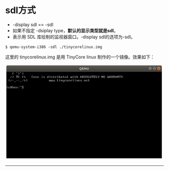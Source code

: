 # sdl方式

* -display sdl == -sdl
* 如果不指定 -dsiplay type，**默认的显示类型就是sdl**。
* 表示用 SDL 库绘制的监视器窗口。-display sdl的选项为-sdl。

```
$ qemu-system-i386 -sdl ./tinycorelinux.img
```

这里的 tinycorelinux.img 是用 TinyCore linux 制作的一个镜像。效果如下：

![20200207_122429_18](image/20200207_122429_18.png)








---
